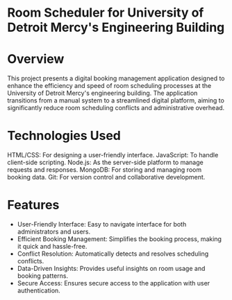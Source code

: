 # Room Scheduler for University of Detroit Mercy's Engineering Building


# Overview
This project presents a digital booking management application designed to enhance the efficiency and speed of room scheduling processes at the University of Detroit Mercy's engineering building. The application transitions from a manual system to a streamlined digital platform, aiming to significantly reduce room scheduling conflicts and administrative overhead.

# Technologies Used
HTML/CSS: For designing a user-friendly interface.
JavaScript: To handle client-side scripting.
Node.js: As the server-side platform to manage requests and responses.
MongoDB: For storing and managing room booking data.
Git: For version control and collaborative development.


# Features
- User-Friendly Interface: Easy to navigate interface for both administrators and users.
- Efficient Booking Management: Simplifies the booking process, making it quick and hassle-free.
- Conflict Resolution: Automatically detects and resolves scheduling conflicts.
- Data-Driven Insights: Provides useful insights on room usage and booking patterns.
- Secure Access: Ensures secure access to the application with user authentication.
